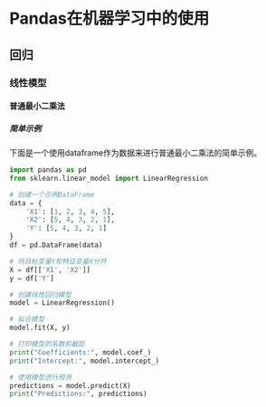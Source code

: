 # Pandas在机器学习中的使用

## 回归

### 线性模型

#### 普通最小二乘法

##### 简单示例

下面是一个使用dataframe作为数据来进行普通最小二乘法的简单示例。

```python
import pandas as pd
from sklearn.linear_model import LinearRegression

# 创建一个示例DataFrame
data = {
    'X1': [1, 2, 3, 4, 5],
    'X2': [5, 4, 3, 2, 1],
    'Y': [5, 4, 3, 2, 1]
}
df = pd.DataFrame(data)

# 将目标变量Y和特征变量X分开
X = df[['X1', 'X2']]
y = df['Y']

# 创建线性回归模型
model = LinearRegression()

# 拟合模型
model.fit(X, y)

# 打印模型的系数和截距
print("Coefficients:", model.coef_)
print("Intercept:", model.intercept_)

# 使用模型进行预测
predictions = model.predict(X)
print("Predictions:", predictions)
```
